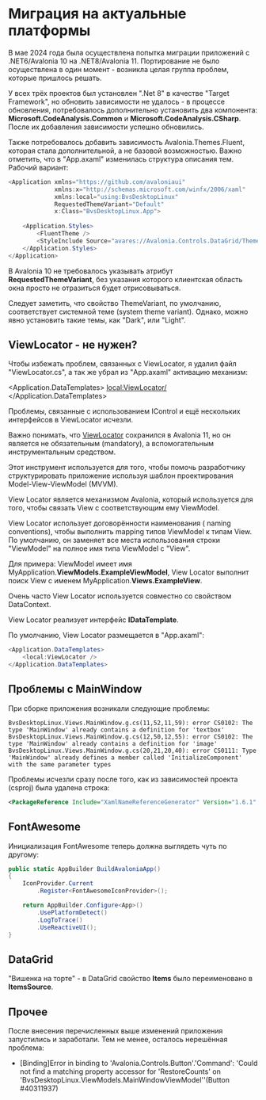 # Миграция на актуальные платформы

В мае 2024 года была осуществлена попытка миграции приложений с .NET6/Avalonia 10 на .NET8/Avalonia 11. Портирование не было осуществлена в один момент - возникла целая группа проблем, которые пришлось решать.

У всех трёх проектов был установлен ".Net 8" в качестве "Target Framework", но обновить зависимости не удалось - в процессе обновления, потребовалось дополнительно установить два компонента: **Microsoft.CodeAnalysis.Common** и **Microsoft.CodeAnalysis.CSharp**. После их добавления зависимости успешно обновились.

Также потребовалось добавить зависимость Avalonia.Themes.Fluent, которая стала дополнительной, а не базовой возможностью. Важно отметить, что в "App.axaml" изменилась структура описания тем. Рабочий вариант:

```csharp
<Application xmlns="https://github.com/avaloniaui"
             xmlns:x="http://schemas.microsoft.com/winfx/2006/xaml"
             xmlns:local="using:BvsDesktopLinux"
			 RequestedThemeVariant="Default"
             x:Class="BvsDesktopLinux.App">
	
    <Application.Styles>
		<FluentTheme />
        <StyleInclude Source="avares://Avalonia.Controls.DataGrid/Themes/Fluent.xaml"/>
    </Application.Styles>
</Application>
```

В Avalonia 10 не требовалось указывать атрибут **RequestedThemeVariant**, без указания которого клиентская область окна просто не отразиться будет отрисовываться.

Следует заметить, что свойство ThemeVariant, по умолчанию, соответствует системной теме (system theme variant). Однако, можно явно установить такие темы, как "Dark", или "Light".

## ViewLocator - не нужен?

Чтобы избежать проблем, связанных с ViewLocator, я удалил файл "ViewLocator.cs", а так же убрал из "App.axaml" активацию механизм:

<Application.DataTemplates>
	<local:ViewLocator/>
</Application.DataTemplates>

Проблемы, связанные с использованием IControl и ещё нескольких интерфейсов в ViewLocator исчезли.

Важно понимать, что [ViewLocator](https://docs.avaloniaui.net/ru/docs/concepts/view-locator) сохранился в Avalonia 11, но он является не обязательным (mandatory), а вспомогательным инструментальным средством.

Этот инструмент используется для того, чтобы помочь разработчику структурировать приложение используя шаблон проектирования Model-View-ViewModel (MVVM).

View Locator является механизмом Avalonia, который используется для того, чтобы связать View с соответствующим ему ViewModel.

View Locator использует договорённости наименования ( naming conventions), чтобы выполнить mapping типов ViewModel к типам View. По умолчанию, он заменяет все места использования строки "ViewModel" на полное имя типа ViewModel с "View".

Для примера: ViewModel имеет имя MyApplication.**ViewModels.ExampleViewModel**, View Locator выполнит поиск View с именем MyApplication.**Views.ExampleView**.

Очень часто View Locator используется совместно со свойством DataContext.

View Locator реализует интерфейс **IDataTemplate**.

По умолчанию, View Locator размещается в "App.axaml":

```csharp
<Application.DataTemplates>
	<local:ViewLocator />
</Application.DataTemplates>
```

## Проблемы с MainWindow

При сборке приложения возникали следующие проблемы:

```output
BvsDesktopLinux.Views.MainWindow.g.cs(11,52,11,59): error CS0102: The type 'MainWindow' already contains a definition for 'textbox'
BvsDesktopLinux.Views.MainWindow.g.cs(12,50,12,55): error CS0102: The type 'MainWindow' already contains a definition for 'image'
BvsDesktopLinux.Views.MainWindow.g.cs(20,21,20,40): error CS0111: Type 'MainWindow' already defines a member called 'InitializeComponent' with the same parameter types
```

Проблемы исчезли сразу после того, как из зависимостей проекта (csproj) была удалена строка: 

```xml
<PackageReference Include="XamlNameReferenceGenerator" Version="1.6.1" />
```

## FontAwesome

Инициализация FontAwesome теперь должна выглядеть чуть по другому:

```csharp
public static AppBuilder BuildAvaloniaApp()
{
	IconProvider.Current
		.Register<FontAwesomeIconProvider>();

	return AppBuilder.Configure<App>()
		.UsePlatformDetect()
		.LogToTrace()
		.UseReactiveUI();
}
```

## DataGrid

"Вишенка на торте" - в DataGrid свойство **Items** было переименовано в **ItemsSource**.

## Прочее

После внесения перечисленных выше изменений приложения запустились и заработали. Тем не менее, осталось нерешённая проблема:

- [Binding]Error in binding to 'Avalonia.Controls.Button'.'Command': 'Could not find a matching property accessor for 'RestoreCounts' on 'BvsDesktopLinux.ViewModels.MainWindowViewModel''(Button #40311937)
